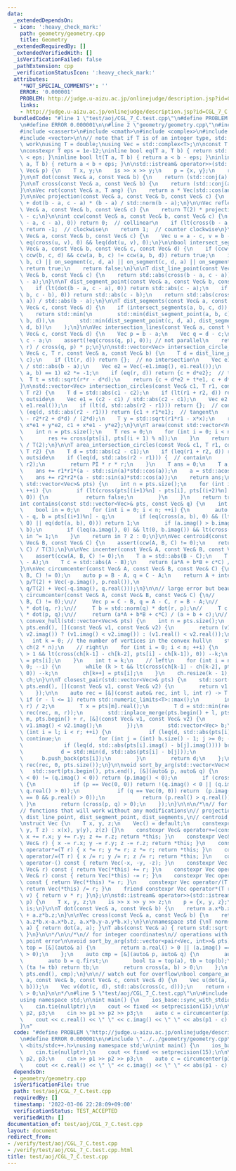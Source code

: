 ```yaml
---
data:
  _extendedDependsOn:
  - icon: ':heavy_check_mark:'
    path: geometry/geometry.cpp
    title: Geometry
  _extendedRequiredBy: []
  _extendedVerifiedWith: []
  _isVerificationFailed: false
  _pathExtension: cpp
  _verificationStatusIcon: ':heavy_check_mark:'
  attributes:
    '*NOT_SPECIAL_COMMENTS*': ''
    ERROR: '0.000001'
    PROBLEM: http://judge.u-aizu.ac.jp/onlinejudge/description.jsp?id=CGL_7_C
    links:
    - http://judge.u-aizu.ac.jp/onlinejudge/description.jsp?id=CGL_7_C
  bundledCode: "#line 1 \"test/aoj/CGL_7_C.test.cpp\"\n#define PROBLEM \"http://judge.u-aizu.ac.jp/onlinejudge/description.jsp?id=CGL_7_C\"\
    \n#define ERROR 0.000001\n\n#line 2 \"geometry/geometry.cpp\"\n#include <algorithm>\n\
    #include <cassert>\n#include <cmath>\n#include <complex>\n#include <iostream>\n\
    #include <vector>\n\n// note that if T is of an integer type, std::abs does not\
    \ work\nusing T = double;\nusing Vec = std::complex<T>;\n\nconst T PI = std::acos(-1);\n\
    \nconstexpr T eps = 1e-12;\ninline bool eq(T a, T b) { return std::abs(a - b)\
    \ < eps; }\ninline bool lt(T a, T b) { return a < b - eps; }\ninline bool leq(T\
    \ a, T b) { return a < b + eps; }\n\nstd::istream& operator>>(std::istream& is,\
    \ Vec& p) {\n    T x, y;\n    is >> x >> y;\n    p = {x, y};\n    return is;\n\
    }\n\nT dot(const Vec& a, const Vec& b) {\n    return (std::conj(a) * b).real();\n\
    }\n\nT cross(const Vec& a, const Vec& b) {\n    return (std::conj(a) * b).imag();\n\
    }\n\nVec rot(const Vec& a, T ang) {\n    return a * Vec(std::cos(ang), std::sin(ang));\n\
    }\n\nVec projection(const Vec& a, const Vec& b, const Vec& c) {\n    return a\
    \ + dot(b - a, c - a) * (b - a) / std::norm(b - a);\n}\n\nVec reflection(const\
    \ Vec& a, const Vec& b, const Vec& c) {\n    return T(2) * projection(a, b, c)\
    \ - c;\n}\n\nint ccw(const Vec& a, const Vec& b, const Vec& c) {\n    if (eq(cross(b\
    \ - a, c - a), 0)) return 0;  // collinear\n    if (lt(cross(b - a, c - a), 0))\
    \ return -1;  // clockwise\n    return 1;  // counter clockwise\n}\n\nbool on_segment(const\
    \ Vec& a, const Vec& b, const Vec& c) {\n    Vec u = a - c, v = b - c;\n    return\
    \ eq(cross(u, v), 0) && leq(dot(u, v), 0);\n}\n\nbool intersect_segments(const\
    \ Vec& a, const Vec& b, const Vec& c, const Vec& d) {\n    if (ccw(a, c, d) !=\
    \ ccw(b, c, d) && ccw(a, b, c) != ccw(a, b, d)) return true;\n    if (on_segment(a,\
    \ b, c) || on_segment(c, d, a) || on_segment(c, d, a) || on_segment(c, d, b))\
    \ return true;\n    return false;\n}\n\nT dist_line_point(const Vec& a, const\
    \ Vec& b, const Vec& c) {\n    return std::abs(cross(b - a, c - a)) / std::abs(b\
    \ - a);\n}\n\nT dist_segment_point(const Vec& a, const Vec& b, const Vec& c) {\n\
    \    if (lt(dot(b - a, c - a), 0)) return std::abs(c - a);\n    if (lt(dot(a -\
    \ b, c - b), 0)) return std::abs(c - b);\n    return std::abs(cross(b - a, c -\
    \ a)) / std::abs(b - a);\n}\n\nT dist_segments(const Vec& a, const Vec& b, const\
    \ Vec& c, const Vec& d) {\n    if (intersect_segments(a, b, c, d)) return T(0);\n\
    \    return std::min(\n        std::min(dist_segment_point(a, b, c), dist_segment_point(a,\
    \ b, d)),\n        std::min(dist_segment_point(c, d, a), dist_segment_point(c,\
    \ d, b))\n    );\n}\n\nVec intersection_lines(const Vec& a, const Vec& b, const\
    \ Vec& c, const Vec& d) {\n    Vec p = b - a;\n    Vec q = d - c;\n    Vec r =\
    \ c - a;\n    assert(!eq(cross(q, p), 0)); // not parallel\n    return a + cross(q,\
    \ r) / cross(q, p) * p;\n}\n\nstd::vector<Vec> intersection_circle_line(const\
    \ Vec& c, T r, const Vec& a, const Vec& b) {\n    T d = dist_line_point(a, b,\
    \ c);\n    if (lt(r, d)) return {};  // no intersection\n    Vec e1 = (b - a)\
    \ / std::abs(b - a);\n    Vec e2 = Vec(-e1.imag(), e1.real());\n    if (ccw(c,\
    \ a, b) == 1) e2 *= -1;\n    if (eq(r, d)) return {c + d*e2};  // tangent\n  \
    \  T t = std::sqrt(r*r - d*d);\n    return {c + d*e2 + t*e1, c + d*e2 - t*e1};\n\
    }\n\nstd::vector<Vec> intersection_circles(const Vec& c1, T r1, const Vec& c2,\
    \ T r2) {\n    T d = std::abs(c1 - c2);\n    if (lt(r1 + r2, d)) return {};  //\
    \ outside\n    Vec e1 = (c2 - c1) / std::abs(c2 - c1);\n    Vec e2 = Vec(-e1.imag(),\
    \ e1.real());\n    if (lt(d, std::abs(r2 - r1))) return {};  // contain\n    if\
    \ (eq(d, std::abs(r2 - r1))) return {c1 + r1*e1};  // tangent\n    T x = (r1*r1\
    \ - r2*r2 + d*d) / (2*d);\n    T y = std::sqrt(r1*r1 - x*x);\n    return {c1 +\
    \ x*e1 + y*e2, c1 + x*e1 - y*e2};\n}\n\nT area(const std::vector<Vec>& pts) {\n\
    \    int n = pts.size();\n    T res = 0;\n    for (int i = 0; i < n; ++i) {\n\
    \        res += cross(pts[i], pts[(i + 1) % n]);\n    }\n    return std::abs(res)\
    \ / T(2);\n}\n\nT area_intersection_circles(const Vec& c1, T r1, const Vec& c2,\
    \ T r2) {\n    T d = std::abs(c2 - c1);\n    if (leq(r1 + r2, d)) return 0;  //\
    \ outside\n    if (leq(d, std::abs(r2 - r1))) {  // contain\n        T r = std::min(r1,\
    \ r2);\n        return PI * r * r;\n    }\n    T ans = 0;\n    T a;\n    a = std::acos((r1*r1+d*d-r2*r2)/(2*r1*d));\n\
    \    ans += r1*r1*(a - std::sin(a)*std::cos(a));\n    a = std::acos((r2*r2+d*d-r1*r1)/(2*r2*d));\n\
    \    ans += r2*r2*(a - std::sin(a)*std::cos(a));\n    return ans;\n}\n\nbool is_convex(const\
    \ std::vector<Vec>& pts) {\n    int n = pts.size();\n    for (int i = 0; i < n;\
    \ ++i) {\n        if (lt(cross(pts[(i+1)%n] - pts[i], pts[(i+2)%n] - pts[(i+1)%n]),\
    \ 0)) {\n            return false;\n        }\n    }\n    return true;\n}\n\n\
    int contains(const std::vector<Vec>& pts, const Vec& q) {\n    int n = pts.size();\n\
    \    bool in = 0;\n    for (int i = 0; i < n; ++i) {\n        auto a = pts[i]\
    \ - q, b = pts[(i+1)%n] - q;\n        if (eq(cross(a, b), 0) && (lt(dot(a, b),\
    \ 0) || eq(dot(a, b), 0))) return 1;\n        if (a.imag() > b.imag()) std::swap(a,\
    \ b);\n        if (leq(a.imag(), 0) && lt(0, b.imag()) && lt(cross(a, b), 0))\
    \ in ^= 1;\n    }\n    return in ? 2 : 0;\n}\n\nVec centroid(const Vec& A, const\
    \ Vec& B, const Vec& C) {\n    assert(ccw(A, B, C) != 0);\n    return (A + B +\
    \ C) / T(3);\n}\n\nVec incenter(const Vec& A, const Vec& B, const Vec& C) {\n\
    \    assert(ccw(A, B, C) != 0);\n    T a = std::abs(B - C);\n    T b = std::abs(C\
    \ - A);\n    T c = std::abs(A - B);\n    return (a*A + b*B + c*C) / (a + b + c);\n\
    }\n\nVec circumcenter(const Vec& A, const Vec& B, const Vec& C) {\n    assert(ccw(A,\
    \ B, C) != 0);\n    auto p = B - A, q = C - A;\n    return A + intersection_lines(p/T(2),\
    \ p/T(2) + Vec(-p.imag(), p.real()),\n                                  q/T(2),\
    \ q/T(2) + Vec(-q.imag(), q.real()));\n}\n\n// large error but beautiful\n// Vec\
    \ circumcenter(const Vec& A, const Vec& B, const Vec& C) {\n//     assert(ccw(A,\
    \ B, C) != 0);\n//     Vec p = C - B, q = A - C, r = B - A;\n//     T a = std::norm(p)\
    \ * dot(q, r);\n//     T b = std::norm(q) * dot(r, p);\n//     T c = std::norm(r)\
    \ * dot(p, q);\n//     return (a*A + b*B + c*C) / (a + b + c);\n// }\n\nstd::vector<Vec>\
    \ convex_hull(std::vector<Vec>& pts) {\n    int n = pts.size();\n    std::sort(pts.begin(),\
    \ pts.end(), [](const Vec& v1, const Vec& v2) {\n        return (v1.imag() !=\
    \ v2.imag()) ? (v1.imag() < v2.imag()) : (v1.real() < v2.real());\n    });\n \
    \   int k = 0; // the number of vertices in the convex hull\n    std::vector<Vec>\
    \ ch(2 * n);\n    // right\n    for (int i = 0; i < n; ++i) {\n        while (k\
    \ > 1 && lt(cross(ch[k-1] - ch[k-2], pts[i] - ch[k-1]), 0)) --k;\n        ch[k++]\
    \ = pts[i];\n    }\n    int t = k;\n    // left\n    for (int i = n - 2; i >=\
    \ 0; --i) {\n        while (k > t && lt(cross(ch[k-1] - ch[k-2], pts[i] - ch[k-1]),\
    \ 0)) --k;\n        ch[k++] = pts[i];\n    }\n    ch.resize(k - 1);\n    return\
    \ ch;\n}\n\nT closest_pair(std::vector<Vec>& pts) {\n    std::sort(pts.begin(),\
    \ pts.end(), [](const Vec& v1, const Vec& v2) {\n        return v1.real() < v2.real();\n\
    \    });\n\n    auto rec = [&](const auto& rec, int l, int r) -> T {\n       \
    \ if (r - l <= 1) return std::numeric_limits<T>::max();\n        int m = (l +\
    \ r) / 2;\n        T x = pts[m].real();\n        T d = std::min(rec(rec, l, m),\
    \ rec(rec, m, r));\n        std::inplace_merge(pts.begin() + l, pts.begin() +\
    \ m, pts.begin() + r, [&](const Vec& v1, const Vec& v2) {\n            return\
    \ v1.imag() < v2.imag();\n        });\n        std::vector<Vec> b;\n        for\
    \ (int i = l; i < r; ++i) {\n            if (leq(d, std::abs(pts[i].real() - x)))\
    \ continue;\n            for (int j = (int) b.size() - 1; j >= 0; --j) {\n   \
    \             if (leq(d, std::abs(pts[i].imag() - b[j].imag()))) break;\n    \
    \            d = std::min(d, std::abs(pts[i] - b[j]));\n            }\n      \
    \      b.push_back(pts[i]);\n        }\n        return d;\n    };\n\n    return\
    \ rec(rec, 0, pts.size());\n}\n\nvoid sort_by_arg(std::vector<Vec>& pts) {\n \
    \   std::sort(pts.begin(), pts.end(), [&](auto& p, auto& q) {\n        if ((p.imag()\
    \ < 0) != (q.imag() < 0)) return (p.imag() < 0);\n        if (cross(p, q) == 0)\
    \ {\n            if (p == Vec(0, 0)) return !(q.imag() < 0 || (q.imag() == 0 &&\
    \ q.real() > 0));\n            if (q == Vec(0, 0)) return  (p.imag() < 0 || (p.imag()\
    \ == 0 && p.real() > 0));\n            return (p.real() > q.real());\n       \
    \ }\n        return (cross(p, q) > 0);\n    });\n}\n\n\n/*\n// for 3d geometry\n\
    // functions that will work without any modifications\n// projection, reflection,\
    \ dist_line_point, dist_segment_point, dist_segments,\n// centroid, incenter\n\
    \nstruct Vec {\n    T x, y, z;\n    Vec() = default;\n    constexpr Vec(T x, T\
    \ y, T z) : x(x), y(y), z(z) {}\n    constexpr Vec& operator+=(const Vec& r) {\
    \ x += r.x; y += r.y; z += r.z; return *this; }\n    constexpr Vec& operator-=(const\
    \ Vec& r) { x -= r.x; y -= r.y; z -= r.z; return *this; }\n    constexpr Vec&\
    \ operator*=(T r) { x *= r; y *= r; z *= r; return *this; }\n    constexpr Vec&\
    \ operator/=(T r) { x /= r; y /= r; z /= r; return *this; }\n    constexpr Vec\
    \ operator-() const { return Vec(-x, -y, -z); }\n    constexpr Vec operator+(const\
    \ Vec& r) const { return Vec(*this) += r; }\n    constexpr Vec operator-(const\
    \ Vec& r) const { return Vec(*this) -= r; }\n    constexpr Vec operator*(T r)\
    \ const { return Vec(*this) *= r; }\n    constexpr Vec operator/(T r) const {\
    \ return Vec(*this) /= r; }\n    friend constexpr Vec operator*(T r, const Vec&\
    \ v) { return v * r; }\n};\n\nstd::istream& operator>>(std::istream& is, Vec&\
    \ p) {\n    T x, y, z;\n    is >> x >> y >> z;\n    p = {x, y, z};\n    return\
    \ is;\n}\n\nT dot(const Vec& a, const Vec& b) {\n    return a.x*b.x + a.y*b.y\
    \ + a.z*b.z;\n}\n\nVec cross(const Vec& a, const Vec& b) {\n    return Vec(a.y*b.z-a.z*b.y,\
    \ a.z*b.x-a.x*b.z, a.x*b.y-a.y*b.x);\n}\n\nnamespace std {\nT norm(const Vec&\
    \ a) { return dot(a, a); }\nT abs(const Vec& a) { return std::sqrt(std::norm(a));\
    \ }\n}\n\n*/\n\n/*\n// for integer coordinates\n// operations with no floating\
    \ point error\n\nvoid sort_by_arg(std::vector<pair<Vec, int>>& pts) {\n    auto\
    \ top = [&](auto& a) {\n        return a.real() > 0 || (a.imag() == 0 && a.real()\
    \ > 0);\n    };\n    auto cmp = [&](auto& p, auto& q) {\n        auto a = p.first;\n\
    \        auto b = q.first;\n        bool ta = top(a), tb = top(b);\n        if\
    \ (ta != tb) return tb;\n        return cross(a, b) > 0;\n    };\n    std::sort(pts.begin(),\
    \ pts.end(), cmp);\n}\n\n// watch out for overflow\nbool compare_angle(const Vec&\
    \ a, const Vec& b, const Vec& c, const Vec& d) {\n    Vec u(dot(a, b), std::abs(cross(a,\
    \ b)));\n    Vec v(dot(c, d), std::abs(cross(c, d)));\n    return cross(u, v)\
    \ > 0;\n}\n\n*/\n#line 5 \"test/aoj/CGL_7_C.test.cpp\"\n\n#include <bits/stdc++.h>\n\
    using namespace std;\n\nint main() {\n    ios_base::sync_with_stdio(false);\n\
    \    cin.tie(nullptr);\n    cout << fixed << setprecision(15);\n\n\n    Vec p1,\
    \ p2, p3;\n    cin >> p1 >> p2 >> p3;\n    auto c = circumcenter(p1, p2, p3);\n\
    \    cout << c.real() << \" \" << c.imag() << \" \" << abs(p1 - c) << endl;\n\
    }\n"
  code: "#define PROBLEM \"http://judge.u-aizu.ac.jp/onlinejudge/description.jsp?id=CGL_7_C\"\
    \n#define ERROR 0.000001\n\n#include \"../../geometry/geometry.cpp\"\n\n#include\
    \ <bits/stdc++.h>\nusing namespace std;\n\nint main() {\n    ios_base::sync_with_stdio(false);\n\
    \    cin.tie(nullptr);\n    cout << fixed << setprecision(15);\n\n\n    Vec p1,\
    \ p2, p3;\n    cin >> p1 >> p2 >> p3;\n    auto c = circumcenter(p1, p2, p3);\n\
    \    cout << c.real() << \" \" << c.imag() << \" \" << abs(p1 - c) << endl;\n}"
  dependsOn:
  - geometry/geometry.cpp
  isVerificationFile: true
  path: test/aoj/CGL_7_C.test.cpp
  requiredBy: []
  timestamp: '2022-03-06 22:28:09+09:00'
  verificationStatus: TEST_ACCEPTED
  verifiedWith: []
documentation_of: test/aoj/CGL_7_C.test.cpp
layout: document
redirect_from:
- /verify/test/aoj/CGL_7_C.test.cpp
- /verify/test/aoj/CGL_7_C.test.cpp.html
title: test/aoj/CGL_7_C.test.cpp
---
```

